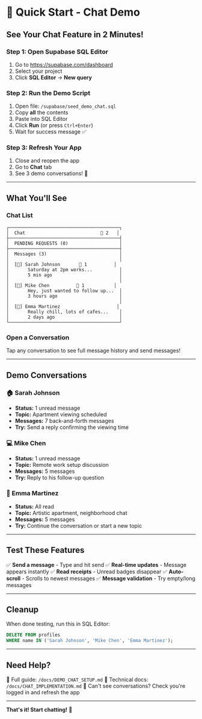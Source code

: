 # 🚀 Quick Start - Chat Demo

## See Your Chat Feature in 2 Minutes!

### Step 1: Open Supabase SQL Editor
1. Go to https://supabase.com/dashboard
2. Select your project
3. Click **SQL Editor** → **New query**

### Step 2: Run the Demo Script
1. Open file: `/supabase/seed_demo_chat.sql`
2. Copy **all** the contents
3. Paste into SQL Editor
4. Click **Run** (or press `Ctrl+Enter`)
5. Wait for success message ✅

### Step 3: Refresh Your App
1. Close and reopen the app
2. Go to **Chat** tab
3. See 3 demo conversations! 🎉

---

## What You'll See

### Chat List
```
┌─────────────────────────────────────────┐
│  Chat                            🔔 2   │
├─────────────────────────────────────────┤
│  PENDING REQUESTS (0)                   │
├─────────────────────────────────────────┤
│  Messages (3)                           │
│                                         │
│  [👤] Sarah Johnson       🔴 1          │
│       Saturday at 2pm works...          │
│       5 min ago                         │
│                                         │
│  [👤] Mike Chen          🔴 1           │
│       Hey, just wanted to follow up...  │
│       3 hours ago                       │
│                                         │
│  [👤] Emma Martinez                     │
│       Really chill, lots of cafes...    │
│       2 days ago                        │
└─────────────────────────────────────────┘
```

### Open a Conversation
Tap any conversation to see full message history and send messages!

---

## Demo Conversations

### 🏠 Sarah Johnson
- **Status:** 1 unread message
- **Topic:** Apartment viewing scheduled
- **Messages:** 7 back-and-forth messages
- **Try:** Send a reply confirming the viewing time

### 💻 Mike Chen
- **Status:** 1 unread message
- **Topic:** Remote work setup discussion
- **Messages:** 5 messages
- **Try:** Reply to his follow-up question

### 🎨 Emma Martinez
- **Status:** All read
- **Topic:** Artistic apartment, neighborhood chat
- **Messages:** 5 messages
- **Try:** Continue the conversation or start a new topic

---

## Test These Features

✅ **Send a message** - Type and hit send
✅ **Real-time updates** - Message appears instantly
✅ **Read receipts** - Unread badges disappear
✅ **Auto-scroll** - Scrolls to newest messages
✅ **Message validation** - Try empty/long messages

---

## Cleanup

When done testing, run this in SQL Editor:

```sql
DELETE FROM profiles
WHERE name IN ('Sarah Johnson', 'Mike Chen', 'Emma Martinez');
```

---

## Need Help?

📖 Full guide: `/docs/DEMO_CHAT_SETUP.md`
🔧 Technical docs: `/docs/CHAT_IMPLEMENTATION.md`
💬 Can't see conversations? Check you're logged in and refresh the app

---

**That's it! Start chatting!** 💬
